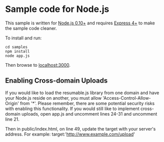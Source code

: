 # Sample code for Node.js

This sample is written for [Node.js 0.10+](http://nodejs.org/) and requires [Express 4+](http://expressjs.com/) to make the sample code cleaner.

To install and run:

    cd samples   
    npm install
    node app.js

Then browse to [localhost:3000](http://localhost:3000).


## Enabling Cross-domain Uploads

If you would like to load the resumable.js library from one domain and have your Node.js reside on another, you must allow 'Access-Control-Allow-Origin' from '*'.  Please remember, there are some potential security risks with enabling this functionality.  If you would still like to implement cross-domain uploads, open app.js and uncomment lines 24-31 and uncomment line 21.

Then in public/index.html, on line 49, update the target with your server's address.  For example: target:'http://www.example.com/upload'
